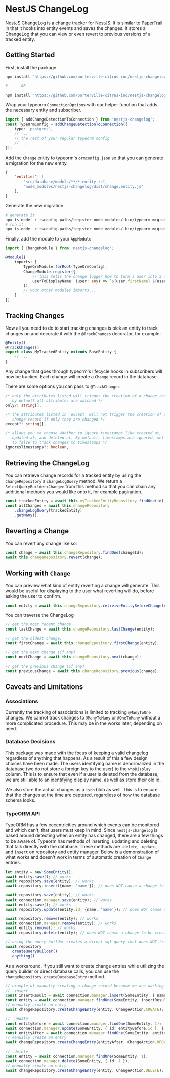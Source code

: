 # NestJS ChangeLog

NestJS ChangeLog is a change tracker for NestJS. It is similar to [PaperTrail](https://github.com/paper-trail-gem/paper_trail) in that it hooks into entity events and saves the changes. It stores a ChangeLog that you can view or even revert to previous versions of a tracked entity.

## Getting Started

First, install the package.

```bash
npm install "https://github.com/porterville-citrus-inc/nestjs-changelog" # Latest on main

# ---- OR ----

npm install "https://github.com/porterville-citrus-inc/nestjs-changelog#semver:^1.0.0" # Specific version
```

Wrap your typeorm `ConnectionOptions` with our helper function that adds the necessary entity and subscriber.

```typescript
import { addChangeDetectionToConnection } from 'nestjs-changelog';
const TypeOrmConfig = addChangeDetectionToConnection({
    type: 'postgres',
    // ...
    // the rest of your regular typeorm config
    // ...
});
``` 

Add the `Change` entity to typeorm's `ormconfig.json` so that you can generate a migration for the new entity.

```json
{
    "entities": [
        "src/database/models/**/*.entity.ts",
        "node_modules/nestjs-changelog/dist/change.entity.js"
    ],
}
```

Generate the new migration

```bash
# generate it
npx ts-node -r tsconfig-paths/register node_modules/.bin/typeorm migration:generate -n add_nestjs_changelog
# run it
npx ts-node -r tsconfig-paths/register node_modules/.bin/typeorm migration:run
```

Finally, add the module to your `AppModule`

```typescript
import { ChangeModule } from 'nestjs-changelog';

@Module({
    imports: [
        TypeOrmModule.forRoot(TypeOrmConfig),
        ChangeModule.register({
            // this tells the change logger how to turn a user into a display name
            userToDisplayName: (user: any) => `${user.firstName} ${user.lastName}`
        }),
        // your other modules imports...
    ]
})
```

## Tracking Changes

Now all you need to do to start tracking changes is pick an entity to track changes on and decorate it with the `@TrackChanges` decorator, for example:

```typescript
@Entity()
@TrackChanges()
export class MyTrackedEntity extends BaseEntity {
    // ...
}
```

Any change that goes through typeorm's lifecycle hooks in subscribers will now be tracked. Each change will create a `Change` record in the database.

There are some options you can pass to `@TrackChanges`

```typescript
/* only the attributes listed will trigger the creation of a change record,
   by default all attributes are watched */
only?: string[],

/* the attributes listed in `except` will not trigger the creation of a
   change record if only they are changed */
except?: string[],

/* allows you to choose whether to ignore timestamps like created at,
   updated at, and deleted at. By default, timestamps are ignored, set this
   to false to track changes to timestamps */
ignoresTimestamps?: boolean,
```

## Retrieving the ChangeLog

You can retrieve change records for a tracked entity by using the `ChangeRepository`'s `changeLogQuery` method. We return a `SelectQueryBuilder<Change>` from this method so that you can chain any additional methods you would like onto it, for example pagination.

```typescript
const trackedEntity = await this.myTrackedEntityRepository.findOne(id);
const allChanges = await this.changeRepository
	.changeLogQuery(trackedEntity)
	.getMany();
```

## Reverting a Change

You can revert any change like so:

```typescript
const change = await this.changeRepository.findOne(changeId);
await this.changeRepository.revert(change);
```

## Working with `Change`

You can preview what kind of entity reverting a change will generate. This would be useful for displaying to the user what reverting will do, before asking the user to confirm.

```typescript
const entity = await this.changeRepository.retreiveEntityBeforeChange(change)
```

You can traverse the ChangeLog

```typescript
// get the most recent change
const lastChange = await this.changeRepository.lastChange(entity); 

// get the oldest change.
const firstChange = await this.changeRepository.firstChange(entity); 

// get the next change (if any)
const nextChange = await this.changeRepository.next(change);

// get the previous change (if any)
const previousChange = await this.changeRepository.previous(change);
```

## Caveats and Limitations

### Associations

Currently the tracking of associations is limited to tracking `@ManyToOne`
changes. We cannot track changes to `@ManyToMany` or `@OneToMany` without a
more complicated procedure. This may be in the works later, depending on
need.

### Database Decisions

This package was made with the focus of keeping a valid changelog regardless
of anything that happens. As a result of this a few design choices have been
made. The users identifying name is denormalized in the database (we do not
store a foreign key to the user) to the `whoDisplay` column. This is to
ensure that even if a user is deleted from the database, we are still able to
an identifying display name, as well as store their old id.

We also store the actual changes as a `json` blob as well. This is to ensure
that the changes at the time are captured, regardless of how the database
schema looks.

### TypeORM API

TypeORM has a few eccentricities around which events can be monitored and
which can't, that users must keep in mind. Since `nestjs-changelog` is based
around detecting when an entity has changed, there are a few things to be
aware of. Typeorm has methods of inserting, updating and deleting that talk
directly with the database. These methods are `.delete`, `.update`, and
`insert` on repository and entity manager. Below is a demonstration of what
works and doesn't work in terms of automatic creation of `Change` entries.

```typescript
let entity = new SomeEntity();
await entity.save(); // works
await repository.save(entity); // works
await repository.insert({name: 'name'}); // does NOT cause a change to be created

await repository.save(entity); // works
await connection.manager.save(entity); // works
await entity.save(); // works
await repository.update(entity.id, {name: 'name'}); // does NOT cause a change to be created

await repository.remove(entity); // works
await connection.manager.remove(entity); // works
await entity.remove(); // works
await repository.delete(entity); // does NOT cause a change to be created

// using the query builder creates a direct sql query that does NOT trigger typeorm
await repository
  .createQueryBuilder()
  .anything()
```

As a workaround, if you still want to create change entries while utilizing
the query builder or direct database calls, you can use the
`changeRepository.createDatabaseEntry` method.

```typescript
// example of manually creating a change record because we are working with the direct db methods
// .insert
const insertResult = await connection.manager.insert(SomeEntity, { name: 'name' });
const entity = await connection.manager.findOne(SomeEntity, insertResult.identifiers[0].id);
// manually create an entry
await changeRepository.createChangeEntry(entity, ChangeAction.CREATE);

// .update
const entityBefore = await connection.manager.findOne(SomeEntity, 1);
await connection.manager.update(SomeEntity, { id: entityBefore.id }, { name: 'name' });
const entityAfter = await connection.manager.findOne(SomeEntity, entityBefore.id);
// manually create an entry
await changeRepository.createChangeEntry(entityAfter, ChangeAction.UPDATE, entityBefore);

// .delete
const entity = await connection.manager.findOne(SomeEntity, 1);
await connection.manager.delete(SomeEntity, { id: 1 });
// manually create an entry
await changeRepository.createChangeEntry(entity, ChangeAction.DELETE);
```